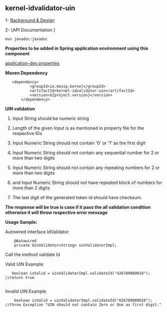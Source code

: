 ## kernel-idvalidator-uin

 1- [Background & Design](../../design/kernel/kernel-idvalidator-uin.md)
 

 
 2- [API Documentation ]
 
 ```
 mvn javadoc:javadoc

 ```
 
**Properties to be added in Spring application environment using this component**

[application-dev.properties](../../config/application-dev.properties)

 
 
 **Maven Dependency**
 
 ```
 	<dependency>
			<groupId>io.mosip.kernel</groupId>
			<artifactId>kernel-idvalidator-uin</artifactId>
			<version>${project.version}</version>
		</dependency>

 ```
 

**UIN validation**

1. Input String should be numeric string

2. Length of the given Input is as mentioned in property file for the respective IDs

3. Input Numeric String should not contain '0' or '1' as the first digit

4. Input Numeric String should not contain any sequential number for 2 or more than two digits

5. Input Numeric String should not contain any repeating numbers for 2 or more than two digits

6. and Input Numeric String should not have repeated block of numbers for more than 2 digits

7. The last digit of the generated token id should have checksum.


**The response will be true is case if it pass the all validation condition otherwise it will throw respective error message**

 

**Usage Sample:**

Autowired interface IdValidator

```
	@Autowired
	private UinValidator<String> uinValidatorImpl;
```

Call the method validate Id

 
Valid UIN  Example:
 
 ```
	boolean isValid = uinValidatorImpl.validateId("426789089018"); //return true
	
```

Invalid UIN Example

```
	boolean isValid = uinValidatorImpl.validateId("026789089018"); //throw Exception "UIN should not contain Zero or One as first digit."

 
 ```
